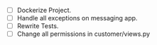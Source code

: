 - [ ] Dockerize Project.
- [ ] Handle all exceptions on messaging app.
- [ ] Rewrite Tests.
- [ ] Change all permissions in customer/views.py